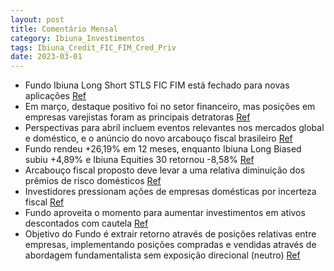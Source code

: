 ```yaml
---
layout: post
title: Comentário Mensal
category: Ibiuna_Investimentos
tags: Ibiuna_Credit_FIC_FIM_Cred_Priv
date: 2023-03-01
---
```


- Fundo Ibiuna Long Short STLS FIC FIM está fechado para novas aplicações
<a href="#" onclick="search_on_pdf('Ibiuna Long Short STLS FIC FIM Fechado para novas aplicaçõesRetornos MensaisJANFEVMARABRMAI')">Ref</a>
- Em março, destaque positivo foi no setor financeiro, mas posições em empresas varejistas foram as principais detratoras
<a href="#" onclick="search_on_pdf('meios de pagamento. Por outro lado, posições em empresas varejistas foram asprincipais detratoras n')">Ref</a>
- Perspectivas para abril incluem eventos relevantes nos mercados global e doméstico, e o anúncio do novo arcabouço fiscal brasileiro
<a href="#" onclick="search_on_pdf('meios de pagamento. Por outro lado, posições em empresas varejistas foram asprincipais detratoras n')">Ref</a>
- Fundo rendeu +26,19% em 12 meses, enquanto Ibiuna Long Biased subiu +4,89% e Ibiuna Equities 30 retornou -8,58%
<a href="#" onclick="search_on_pdf('rende +26,19% (197% do CDI) em 12 meses, enquanto o Ibiuna Long Biased sobe +4,89%(IMA-B - 2,62% ou')">Ref</a>
- Arcabouço fiscal proposto deve levar a uma relativa diminuição dos prêmios de risco domésticos
<a href="#" onclick="search_on_pdf('indicar uma direção para o regime fiscal brasileiro, o que acreditamos que deve levar auma relativa')">Ref</a>
- Investidores pressionam ações de empresas domésticas por incerteza fiscal
<a href="#" onclick="search_on_pdf('listadas podem sofrer uma elevação da carga tributária real está pressionando, demaneira desorganiz')">Ref</a>
- Fundo aproveita o momento para aumentar investimentos em ativos descontados com cautela
<a href="#" onclick="search_on_pdf('desconto do mercado acionário local (apesar do Dólar estar perto de R$5,00 e a curvade juros oscila')">Ref</a>
- Objetivo do Fundo é extrair retorno através de posições relativas entre empresas, implementando posições compradas e vendidas através de abordagem fundamentalista sem exposição direcional (neutro)
<a href="#" onclick="search_on_pdf('vendidas (long and short) através de abordagem fundamentalista, sem exposição direcional (neutro). P')">Ref</a>
